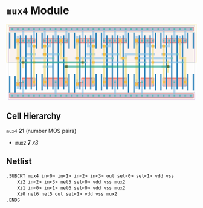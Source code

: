 # `mux4` Module
![Layout](mux4.png)

## Cell Hierarchy

`mux4` **21** (number MOS pairs)
- `mux2` **7** *x3*

## Netlist

```
.SUBCKT mux4 in<0> in<1> in<2> in<3> out sel<0> sel<1> vdd vss
    Xi2 in<2> in<3> net5 sel<0> vdd vss mux2
    Xi1 in<0> in<1> net6 sel<0> vdd vss mux2
    Xi0 net6 net5 out sel<1> vdd vss mux2
.ENDS
```
